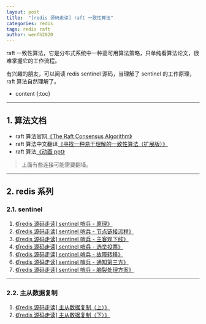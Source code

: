 ```yaml
---
layout: post
title:  "[redis 源码走读] raft 一致性算法"
categories: redis
tags: redis raft 
author: wenfh2020
---
```


raft 一致性算法，它是分布式系统中一种高可用算法策略，只单纯看算法论文，很难掌握它的工作流程。

有兴趣的朋友，可以阅读 redis sentinel 源码，当理解了 sentinel 的工作原理，raft 算法自然理解了。




* content
{:toc}

---

## 1. 算法文档

* raft 算法官网[《The Raft Consensus Algorithm》](https://raft.github.io/)
* raft 算法中文翻译[《寻找一种易于理解的一致性算法（扩展版）》](https://github.com/maemual/raft-zh_cn/blob/master/raft-zh_cn.md)
* raft 算法[《动画 ppt》](http://thesecretlivesofdata.com/raft/)

> 上面有些连接可能需要翻墙。

---

## 2. redis 系列

### 2.1. sentinel
  
  1. [《[redis 源码走读] sentinel 哨兵 - 原理》](https://wenfh2020.com/2020/06/06/redis-sentinel/)
  2. [《[redis 源码走读] sentinel 哨兵 - 节点链接流程》](https://wenfh2020.com/2020/06/12/redis-sentinel-nodes-contact/)
  3. [《[redis 源码走读] sentinel 哨兵 - 主客观下线》](https://wenfh2020.com/2020/06/15/redis-sentinel-master-down/)
  4. [《[redis 源码走读] sentinel 哨兵 - 选举投票》](https://wenfh2020.com/2020/09/26/redis-sentinel-vote/)
  5. [《[redis 源码走读] sentinel 哨兵 - 故障转移》](https://wenfh2020.com/2020/09/27/redis-sentinel-failover/)
  6. [《[redis 源码走读] sentinel 哨兵 - 通知第三方》](https://wenfh2020.com/2020/10/09/redis-sentinel-script/)
  7. [《[redis 源码走读] sentinel 哨兵 - 脑裂处理方案》](https://wenfh2020.com/2019/12/27/redis-split-brain/)

---

### 2.2. 主从数据复制
  
  1. [《[redis 源码走读] 主从数据复制（上）》](https://wenfh2020.com/2020/05/17/redis-replication/)
  2. [《[redis 源码走读] 主从数据复制（下）》](https://wenfh2020.com/2020/05/31/redis-replication-next/)
